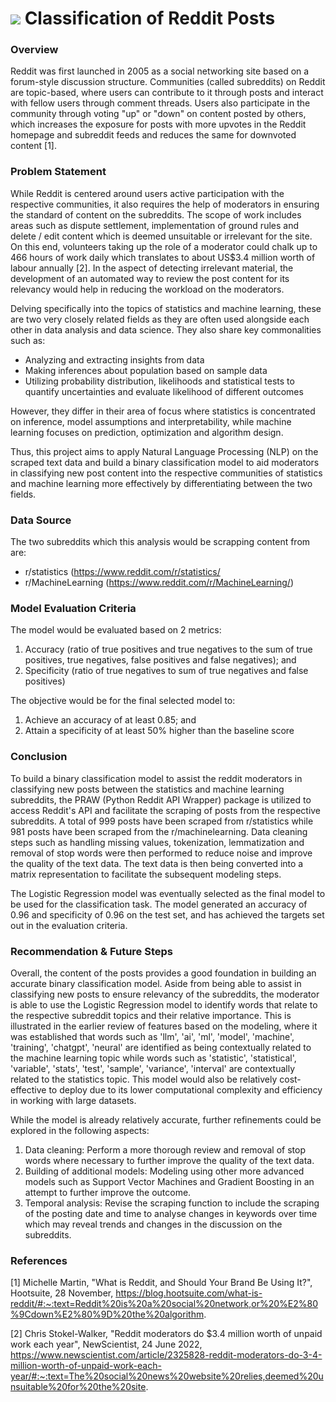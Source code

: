 # ![](https://ga-dash.s3.amazonaws.com/production/assets/logo-9f88ae6c9c3871690e33280fcf557f33.png) Classification of Reddit Posts

### Overview

Reddit was first launched in 2005 as a social networking site based on a forum-style discussion structure. Communities (called subreddits) on Reddit are topic-based, where users can contribute to it through posts and interact with fellow users through comment threads. Users also participate in the community through voting "up" or "down" on content posted by others, which increases the exposure for posts with more upvotes in the Reddit homepage and subreddit feeds and reduces the same for downvoted content [1].

### Problem Statement

While Reddit is centered around users active participation with the respective communities, it also requires the help of moderators in ensuring the standard of content on the subreddits. The scope of work includes areas such as dispute settlement, implementation of ground rules and delete / edit content which is deemed unsuitable or irrelevant for the site. On this end, volunteers taking up the role of a moderator could chalk up to 466 hours of work daily which translates to about US$3.4 million worth of labour annually [2]. In the aspect of detecting irrelevant material, the development of an automated way to review the post content for its relevancy would help in reducing the workload on the moderators.

Delving specifically into the topics of statistics and machine learning, these are two very closely related fields as they are often used alongside each other in data analysis and data science. They also share key commonalities such as:
- Analyzing and extracting insights from data
- Making inferences about population based on sample data
- Utilizing probability distribution, likelihoods and statistical tests to quantify uncertainties and evaluate likelihood of different outcomes

However, they differ in their area of focus where statistics is concentrated on inference, model assumptions and interpretability, while machine learning focuses on prediction, optimization and algorithm design.

Thus, this project aims to apply Natural Language Processing (NLP) on the scraped text data and build a binary classification model to aid moderators in classifying new post content into the respective communities of statistics and machine learning more effectively by differentiating between the two fields.

### Data Source

The two subreddits which this analysis would be scrapping content from are:
- r/statistics (https://www.reddit.com/r/statistics/
- r/MachineLearning (https://www.reddit.com/r/MachineLearning/)

### Model Evaluation Criteria

The model would be evaluated based on 2 metrics:
1. Accuracy (ratio of true positives and true negatives to the sum of true positives, true negatives, false positives and false negatives); and
2. Specificity (ratio of true negatives to sum of true negatives and false positives)

The objective would be for the final selected model to:
1. Achieve an accuracy of at least 0.85; and
2. Attain a specificity of at least 50% higher than the baseline score

### Conclusion

To build a binary classification model to assist the reddit moderators in classifying new posts between the statistics and machine learning subreddits, the PRAW (Python Reddit API Wrapper) package is utilized to access Reddit's API and facilitate the scraping of posts from the respective subreddits. A total of 999 posts have been scraped from r/statistics while 981 posts have been scraped from the r/machinelearning. Data cleaning steps such as handling missing values, tokenization, lemmatization and removal of stop words were then performed to reduce noise and improve the quality of the text data. The text data is then being converted into a matrix representation to facilitate the subsequent modeling steps.

The Logistic Regression model was eventually selected as the final model to be used for the classification task. The model generated an accuracy of 0.96 and specificity of 0.96 on the test set, and has achieved the targets set out in the evaluation criteria.

### Recommendation & Future Steps

Overall, the content of the posts provides a good foundation in building an accurate binary classification model. Aside from being able to assist in classifying new posts to ensure relevancy of the subreddits, the moderator is able to use the Logistic Regression model to identify words that relate to the respective subreddit topics and their relative importance. This is illustrated in the earlier review of features based on the modeling, where it was established that words such as 'llm', 'ai', 'ml', 'model', 'machine', 'training', 'chatgpt', 'neural' are identified as being contextually related to the machine learning topic while words such as 'statistic', 'statistical', 'variable', 'stats', 'test', 'sample', 'variance', 'interval' are contextually related to the statistics topic. This model would also be relatively cost-effective to deploy due to its lower computational complexity and efficiency in working with large datasets.

While the model is already relatively accurate, further refinements could be explored in the following aspects:
1. Data cleaning: Perform a more thorough review and removal of stop words where necessary to further improve the quality of the text data.
2. Building of additional models: Modeling using other more advanced models such as Support Vector Machines and Gradient Boosting in an attempt to further improve the outcome.
3. Temporal analysis: Revise the scraping function to include the scraping of the posting date and time to analyse changes in keywords over time which may reveal trends and changes in the discussion on the subreddits.

### References

[1] Michelle Martin, "What is Reddit, and Should Your Brand Be Using It?", Hootsuite, 28 November, https://blog.hootsuite.com/what-is-reddit/#:~:text=Reddit%20is%20a%20social%20network,or%20%E2%80%9Cdown%E2%80%9D%20the%20algorithm.

[2] Chris Stokel-Walker, "Reddit moderators do $3.4 million worth of unpaid work each year", NewScientist, 24 June 2022, https://www.newscientist.com/article/2325828-reddit-moderators-do-3-4-million-worth-of-unpaid-work-each-year/#:~:text=The%20social%20news%20website%20relies,deemed%20unsuitable%20for%20the%20site.
